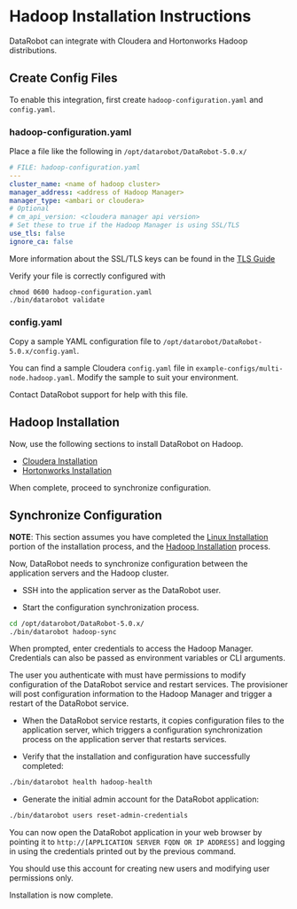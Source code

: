 # Hadoop Installation Instructions

DataRobot can integrate with Cloudera and Hortonworks Hadoop distributions.

## Create Config Files

To enable this integration, first create `hadoop-configuration.yaml` and `config.yaml`.

### hadoop-configuration.yaml

Place a file like the following in `/opt/datarobot/DataRobot-5.0.x/`

```yaml
# FILE: hadoop-configuration.yaml
---
cluster_name: <name of hadoop cluster>
manager_address: <address of Hadoop Manager>
manager_type: <ambari or cloudera>
# Optional
# cm_api_version: <cloudera manager api version>
# Set these to true if the Hadoop Manager is using SSL/TLS
use_tls: false
ignore_ca: false
```

More information about the SSL/TLS keys can be found in the [TLS Guide](special-topics/tls.md#cm-tls)

Verify your file is correctly configured with

```bin
chmod 0600 hadoop-configuration.yaml
./bin/datarobot validate
```

### config.yaml

Copy a sample YAML configuration file to `/opt/datarobot/DataRobot-5.0.x/config.yaml`.

You can find a sample Cloudera `config.yaml` file in `example-configs/multi-node.hadoop.yaml`. Modify the sample to suit your
environment.

Contact DataRobot support for help with this file.

## Hadoop Installation

Now, use the following sections to install DataRobot on Hadoop.

* [Cloudera Installation](cloudera-install.md)
* [Hortonworks Installation](ambari-install.md)

When complete, proceed to synchronize configuration.

## Synchronize Configuration

**NOTE**: This section assumes you have completed the [Linux Installation](standard-install.md) portion of the installation process, and
the [Hadoop Installation](hadoop-install.md#hadoop-installation) process.

Now, DataRobot needs to synchronize configuration between the application
servers and the Hadoop cluster.

* SSH into the application server as the DataRobot user.

* Start the configuration synchronization process.

```bash
cd /opt/datarobot/DataRobot-5.0.x/
./bin/datarobot hadoop-sync
```

When prompted, enter credentials to access the Hadoop Manager.
Credentials can also be passed as environment variables or CLI arguments.

The user you authenticate with must have permissions to modify configuration
of the DataRobot service and restart services. The provisioner will post configuration
information to the Hadoop Manager and trigger a restart of the DataRobot service.

* When the DataRobot service restarts, it copies configuration files to the
application server, which triggers a configuration synchronization process on
the application server that restarts services.

* Verify that the installation and configuration have successfully completed:

```bash
./bin/datarobot health hadoop-health
```

* Generate the initial admin account for the DataRobot application:

```bash
./bin/datarobot users reset-admin-credentials
```

You can now open the DataRobot application in your web browser by pointing it
to `http://[APPLICATION SERVER FQDN OR IP ADDRESS]` and logging in using the
credentials printed out by the previous command.

You should use this account for creating new users and modifying user permissions only.

Installation is now complete.
